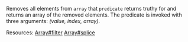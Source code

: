 Removes all elements from <code>array</code> that <code>predicate</code> returns truthy for and returns an array of the removed elements. The predicate is invoked with three arguments: <em>(value, index, array)</em>.

Resources: [Array#filter](https://developer.mozilla.org/docs/Web/JavaScript/Reference/Global_Objects/Array/filter) [Array#splice](https://developer.mozilla.org/docs/Web/JavaScript/Reference/Global_Objects/Array/splice)

